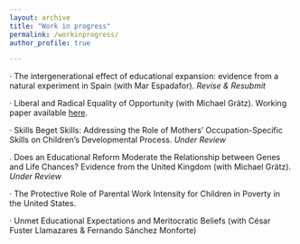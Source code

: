 ```yaml
---
layout: archive
title: "Work in progress"
permalink: /workinprogress/
author_profile: true

---
```


· The intergenerational effect of educational expansion: evidence from a natural experiment in Spain
(with Mar Espadafor). _Revise & Resubmit_

· Liberal and Radical Equality of Opportunity (with Michael Grätz). Working paper available [here](https://osf.io/preprints/socarxiv/t2ucp).

· Skills Beget Skills: Addressing the Role of Mothers’ Occupation-Specific Skills on Children’s Developmental Process.  _Under Review_

. Does an Educational Reform Moderate the Relationship between Genes and Life Chances? Evidence from the United Kingdom (with Michael Grätz). _Under Review_

· The Protective Role of Parental Work Intensity for Children in Poverty in the United States.

· Unmet Educational Expectations and Meritocratic Beliefs (with César Fuster Llamazares & Fernando Sánchez Monforte)
